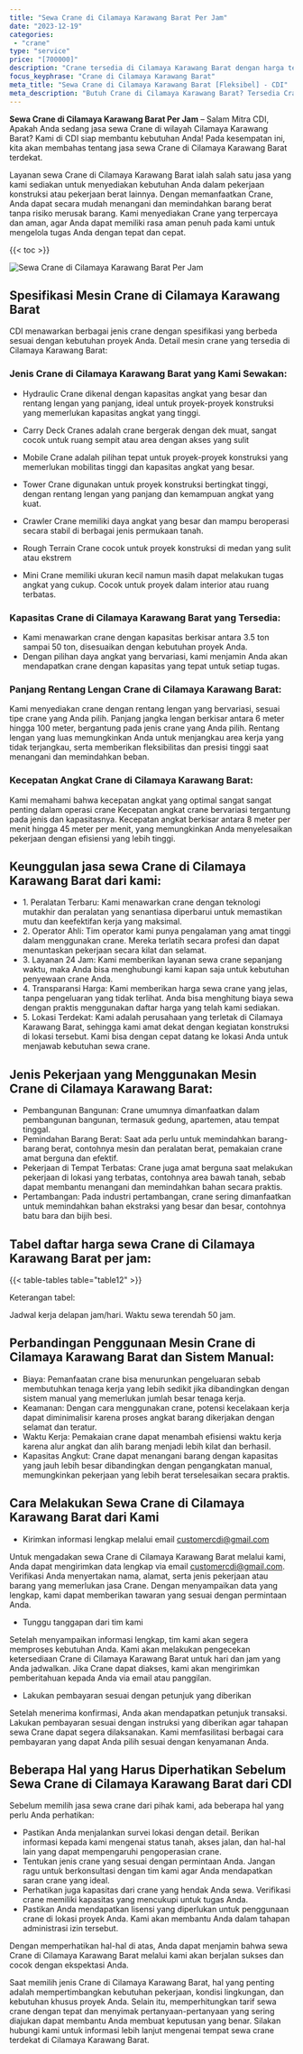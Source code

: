 ```yaml
---
title: "Sewa Crane di Cilamaya Karawang Barat Per Jam"
date: "2023-12-19"
categories:
 - "crane"
type: "service"
price: "[700000]"
description: "Crane tersedia di Cilamaya Karawang Barat dengan harga terjangkau. Crane sering digunakan untuk proyek konstruksi sebagai alat angkat berat yang efisien. Dapatkan penawaran spesial sekarang."
focus_keyphrase: "Crane di Cilamaya Karawang Barat"
meta_title: "Sewa Crane di Cilamaya Karawang Barat [Fleksibel] - CDI"
meta_description: "Butuh Crane di Cilamaya Karawang Barat? Tersedia Crane berkualitas untuk pengangkatan berat. Segera konsultasi gratis."
---
```


**Sewa Crane di Cilamaya Karawang Barat Per Jam** – Salam Mitra CDI, Apakah Anda sedang jasa sewa Crane di wilayah Cilamaya Karawang Barat? Kami di CDI siap membantu kebutuhan Anda! Pada kesempatan ini, kita akan membahas tentang jasa sewa Crane di Cilamaya Karawang Barat terdekat.

Layanan sewa Crane di Cilamaya Karawang Barat ialah salah satu jasa yang kami sediakan untuk menyediakan kebutuhan Anda dalam pekerjaan konstruksi atau pekerjaan berat lainnya. Dengan memanfaatkan Crane, Anda dapat secara mudah menangani dan memindahkan barang berat tanpa risiko merusak barang. Kami menyediakan Crane yang terpercaya dan aman, agar Anda dapat memiliki rasa aman penuh pada kami untuk mengelola tugas Anda dengan tepat dan cepat.

{{< toc >}}

![Sewa Crane di Cilamaya Karawang Barat Per Jam](/images/crane/crane-07.jpg)

## Spesifikasi Mesin Crane di Cilamaya Karawang Barat

CDI menawarkan berbagai jenis crane dengan spesifikasi yang berbeda sesuai dengan kebutuhan proyek Anda. Detail mesin crane yang tersedia di Cilamaya Karawang Barat:

### Jenis Crane di Cilamaya Karawang Barat yang Kami Sewakan:

*   Hydraulic Crane dikenal dengan kapasitas angkat yang besar dan rentang lengan yang panjang, ideal untuk proyek-proyek konstruksi yang memerlukan kapasitas angkat yang tinggi.
*   Carry Deck Cranes adalah crane bergerak dengan dek muat, sangat cocok untuk ruang sempit atau area dengan akses yang sulit

*   Mobile Crane adalah pilihan tepat untuk proyek-proyek konstruksi yang memerlukan mobilitas tinggi dan kapasitas angkat yang besar.
*   Tower Crane digunakan untuk proyek konstruksi bertingkat tinggi, dengan rentang lengan yang panjang dan kemampuan angkat yang kuat.
*   Crawler Crane memiliki daya angkat yang besar dan mampu beroperasi secara stabil di berbagai jenis permukaan tanah.
*   Rough Terrain Crane cocok untuk proyek konstruksi di medan yang sulit atau ekstrem

*   Mini Crane memiliki ukuran kecil namun masih dapat melakukan tugas angkat yang cukup. Cocok untuk proyek dalam interior atau ruang terbatas.

### Kapasitas Crane di Cilamaya Karawang Barat yang Tersedia:

*   Kami menawarkan crane dengan kapasitas berkisar antara 3.5 ton sampai 50 ton, disesuaikan dengan kebutuhan proyek Anda.
*   Dengan pilihan daya angkat yang bervariasi, kami menjamin Anda akan mendapatkan crane dengan kapasitas yang tepat untuk setiap tugas.

### Panjang Rentang Lengan Crane di Cilamaya Karawang Barat:

Kami menyediakan crane dengan rentang lengan yang bervariasi, sesuai tipe crane yang Anda pilih. Panjang jangka lengan berkisar antara 6 meter hingga 100 meter, bergantung pada jenis crane yang Anda pilih. Rentang lengan yang luas memungkinkan Anda untuk menjangkau area kerja yang tidak terjangkau, serta memberikan fleksibilitas dan presisi tinggi saat menangani dan memindahkan beban.

### Kecepatan Angkat Crane di Cilamaya Karawang Barat:

Kami memahami bahwa kecepatan angkat yang optimal sangat sangat penting dalam operasi crane Kecepatan angkat crane bervariasi tergantung pada jenis dan kapasitasnya. Kecepatan angkat berkisar antara 8 meter per menit hingga 45 meter per menit, yang memungkinkan Anda menyelesaikan pekerjaan dengan efisiensi yang lebih tinggi.

## Keunggulan jasa sewa Crane di Cilamaya Karawang Barat dari kami:

*   1\. Peralatan Terbaru: Kami menawarkan crane dengan teknologi mutakhir dan peralatan yang senantiasa diperbarui untuk memastikan mutu dan keefektifan kerja yang maksimal.
*   2\. Operator Ahli: Tim operator kami punya pengalaman yang amat tinggi dalam menggunakan crane. Mereka terlatih secara profesi dan dapat menuntaskan pekerjaan secara kilat dan selamat.
*   3\. Layanan 24 Jam: Kami memberikan layanan sewa crane sepanjang waktu, maka Anda bisa menghubungi kami kapan saja untuk kebutuhan penyewaan crane Anda.
*   4\. Transparansi Harga: Kami memberikan harga sewa crane yang jelas, tanpa pengeluaran yang tidak terlihat. Anda bisa menghitung biaya sewa dengan praktis menggunakan daftar harga yang telah kami sediakan.
*   5\. Lokasi Terdekat: Kami adalah perusahaan yang terletak di Cilamaya Karawang Barat, sehingga kami amat dekat dengan kegiatan konstruksi di lokasi tersebut. Kami bisa dengan cepat datang ke lokasi Anda untuk menjawab kebutuhan sewa crane.

## Jenis Pekerjaan yang Menggunakan Mesin Crane di Cilamaya Karawang Barat:

*   Pembangunan Bangunan: Crane umumnya dimanfaatkan dalam pembangunan bangunan, termasuk gedung, apartemen, atau tempat tinggal.
*   Pemindahan Barang Berat: Saat ada perlu untuk memindahkan barang-barang berat, contohnya mesin dan peralatan berat, pemakaian crane amat berguna dan efektif.
*   Pekerjaan di Tempat Terbatas: Crane juga amat berguna saat melakukan pekerjaan di lokasi yang terbatas, contohnya area bawah tanah, sebab dapat membantu menangani dan memindahkan bahan secara praktis.
*   Pertambangan: Pada industri pertambangan, crane sering dimanfaatkan untuk memindahkan bahan ekstraksi yang besar dan besar, contohnya batu bara dan bijih besi.

## Tabel daftar harga sewa Crane di Cilamaya Karawang Barat per jam:

{{< table-tables table="table12" >}}

Keterangan tabel:

Jadwal kerja delapan jam/hari. Waktu sewa terendah 50 jam.

## Perbandingan Penggunaan Mesin Crane di Cilamaya Karawang Barat dan Sistem Manual:

*   Biaya: Pemanfaatan crane bisa menurunkan pengeluaran sebab membutuhkan tenaga kerja yang lebih sedikit jika dibandingkan dengan sistem manual yang memerlukan jumlah besar tenaga kerja.
*   Keamanan: Dengan cara menggunakan crane, potensi kecelakaan kerja dapat diminimalisir karena proses angkat barang dikerjakan dengan selamat dan teratur.
*   Waktu Kerja: Pemakaian crane dapat menambah efisiensi waktu kerja karena alur angkat dan alih barang menjadi lebih kilat dan berhasil.
*   Kapasitas Angkut: Crane dapat menangani barang dengan kapasitas yang jauh lebih besar dibandingkan dengan pengangkatan manual, memungkinkan pekerjaan yang lebih berat terselesaikan secara praktis.

## Cara Melakukan Sewa Crane di Cilamaya Karawang Barat dari Kami

*   Kirimkan informasi lengkap melalui email customercdi@gmail.com

Untuk mengadakan sewa Crane di Cilamaya Karawang Barat melalui kami, Anda dapat mengirimkan data lengkap via email customercdi@gmail.com. Verifikasi Anda menyertakan nama, alamat, serta jenis pekerjaan atau barang yang memerlukan jasa Crane. Dengan menyampaikan data yang lengkap, kami dapat memberikan tawaran yang sesuai dengan permintaan Anda.
*   Tunggu tanggapan dari tim kami

Setelah menyampaikan informasi lengkap, tim kami akan segera memproses kebutuhan Anda. Kami akan melakukan pengecekan ketersediaan Crane di Cilamaya Karawang Barat untuk hari dan jam yang Anda jadwalkan. Jika Crane dapat diakses, kami akan mengirimkan pemberitahuan kepada Anda via email atau panggilan.
*   Lakukan pembayaran sesuai dengan petunjuk yang diberikan

Setelah menerima konfirmasi, Anda akan mendapatkan petunjuk transaksi. Lakukan pembayaran sesuai dengan instruksi yang diberikan agar tahapan sewa Crane dapat segera dilaksanakan. Kami memfasilitasi berbagai cara pembayaran yang dapat Anda pilih sesuai dengan kenyamanan Anda.

## Beberapa Hal yang Harus Diperhatikan Sebelum Sewa Crane di Cilamaya Karawang Barat dari CDI

Sebelum memilih jasa sewa crane dari pihak kami, ada beberapa hal yang perlu Anda perhatikan:

*   Pastikan Anda menjalankan survei lokasi dengan detail. Berikan informasi kepada kami mengenai status tanah, akses jalan, dan hal-hal lain yang dapat mempengaruhi pengoperasian crane.
*   Tentukan jenis crane yang sesuai dengan permintaan Anda. Jangan ragu untuk berkonsultasi dengan tim kami agar Anda mendapatkan saran crane yang ideal.
*   Perhatikan juga kapasitas dari crane yang hendak Anda sewa. Verifikasi crane memiliki kapasitas yang mencukupi untuk tugas Anda.
*   Pastikan Anda mendapatkan lisensi yang diperlukan untuk penggunaan crane di lokasi proyek Anda. Kami akan membantu Anda dalam tahapan administrasi izin tersebut.

Dengan memperhatikan hal-hal di atas, Anda dapat menjamin bahwa sewa Crane di Cilamaya Karawang Barat melalui kami akan berjalan sukses dan cocok dengan ekspektasi Anda.

Saat memilih jenis Crane di Cilamaya Karawang Barat, hal yang penting adalah mempertimbangkan kebutuhan pekerjaan, kondisi lingkungan, dan kebutuhan khusus proyek Anda. Selain itu, memperhitungkan tarif sewa crane dengan tepat dan menyimak pertanyaan-pertanyaan yang sering diajukan dapat membantu Anda membuat keputusan yang benar. Silakan hubungi kami untuk informasi lebih lanjut mengenai tempat sewa crane terdekat di Cilamaya Karawang Barat.